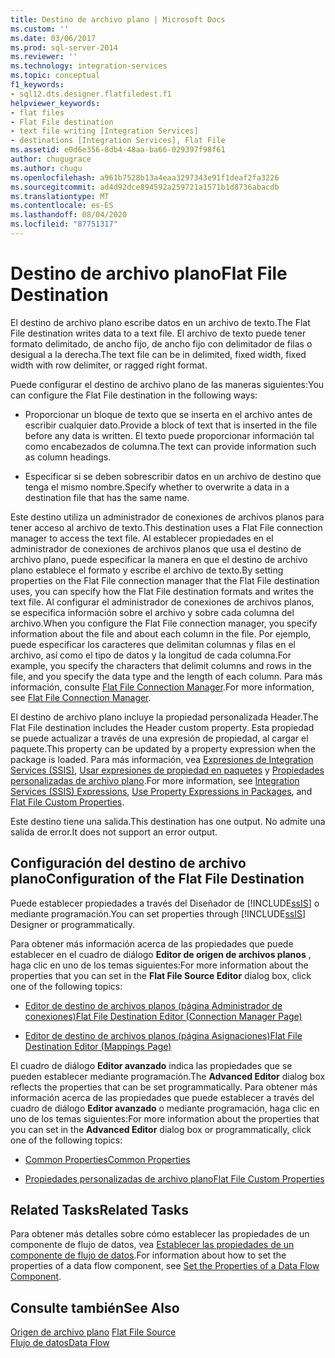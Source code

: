 ```yaml
---
title: Destino de archivo plano | Microsoft Docs
ms.custom: ''
ms.date: 03/06/2017
ms.prod: sql-server-2014
ms.reviewer: ''
ms.technology: integration-services
ms.topic: conceptual
f1_keywords:
- sql12.dts.designer.flatfiledest.f1
helpviewer_keywords:
- flat files
- Flat File destination
- text file writing [Integration Services]
- destinations [Integration Services], Flat File
ms.assetid: e0d6e356-8db4-48aa-ba66-029397f98f61
author: chugugrace
ms.author: chugu
ms.openlocfilehash: a961b7528b13a4eaa3297343e91f1deaf2fa3226
ms.sourcegitcommit: ad4d92dce894592a259721a1571b1d8736abacdb
ms.translationtype: MT
ms.contentlocale: es-ES
ms.lasthandoff: 08/04/2020
ms.locfileid: "87751317"
---
```

# <a name="flat-file-destination"></a><span data-ttu-id="64e22-102">Destino de archivo plano</span><span class="sxs-lookup"><span data-stu-id="64e22-102">Flat File Destination</span></span>
  <span data-ttu-id="64e22-103">El destino de archivo plano escribe datos en un archivo de texto.</span><span class="sxs-lookup"><span data-stu-id="64e22-103">The Flat File destination writes data to a text file.</span></span> <span data-ttu-id="64e22-104">El archivo de texto puede tener formato delimitado, de ancho fijo, de ancho fijo con delimitador de filas o desigual a la derecha.</span><span class="sxs-lookup"><span data-stu-id="64e22-104">The text file can be in delimited, fixed width, fixed width with row delimiter, or ragged right format.</span></span>  
  
 <span data-ttu-id="64e22-105">Puede configurar el destino de archivo plano de las maneras siguientes:</span><span class="sxs-lookup"><span data-stu-id="64e22-105">You can configure the Flat File destination in the following ways:</span></span>  
  
-   <span data-ttu-id="64e22-106">Proporcionar un bloque de texto que se inserta en el archivo antes de escribir cualquier dato.</span><span class="sxs-lookup"><span data-stu-id="64e22-106">Provide a block of text that is inserted in the file before any data is written.</span></span> <span data-ttu-id="64e22-107">El texto puede proporcionar información tal como encabezados de columna.</span><span class="sxs-lookup"><span data-stu-id="64e22-107">The text can provide information such as column headings.</span></span>  
  
-   <span data-ttu-id="64e22-108">Especificar si se deben sobrescribir datos en un archivo de destino que tenga el mismo nombre.</span><span class="sxs-lookup"><span data-stu-id="64e22-108">Specify whether to overwrite a data in a destination file that has the same name.</span></span>  
  
 <span data-ttu-id="64e22-109">Este destino utiliza un administrador de conexiones de archivos planos para tener acceso al archivo de texto.</span><span class="sxs-lookup"><span data-stu-id="64e22-109">This destination uses a Flat File connection manager to access the text file.</span></span> <span data-ttu-id="64e22-110">Al establecer propiedades en el administrador de conexiones de archivos planos que usa el destino de archivo plano, puede especificar la manera en que el destino de archivo plano establece el formato y escribe el archivo de texto.</span><span class="sxs-lookup"><span data-stu-id="64e22-110">By setting properties on the Flat File connection manager that the Flat File destination uses, you can specify how the Flat File destination formats and writes the text file.</span></span> <span data-ttu-id="64e22-111">Al configurar el administrador de conexiones de archivos planos, se especifica información sobre el archivo y sobre cada columna del archivo.</span><span class="sxs-lookup"><span data-stu-id="64e22-111">When you configure the Flat File connection manager, you specify information about the file and about each column in the file.</span></span> <span data-ttu-id="64e22-112">Por ejemplo, puede especificar los caracteres que delimitan columnas y filas en el archivo, así como el tipo de datos y la longitud de cada columna.</span><span class="sxs-lookup"><span data-stu-id="64e22-112">For example, you specify the characters that delimit columns and rows in the file, and you specify the data type and the length of each column.</span></span> <span data-ttu-id="64e22-113">Para más información, consulte [Flat File Connection Manager](../connection-manager/file-connection-manager.md).</span><span class="sxs-lookup"><span data-stu-id="64e22-113">For more information, see [Flat File Connection Manager](../connection-manager/file-connection-manager.md).</span></span>  
  
 <span data-ttu-id="64e22-114">El destino de archivo plano incluye la propiedad personalizada Header.</span><span class="sxs-lookup"><span data-stu-id="64e22-114">The Flat File destination includes the Header custom property.</span></span> <span data-ttu-id="64e22-115">Esta propiedad se puede actualizar a través de una expresión de propiedad, al cargar el paquete.</span><span class="sxs-lookup"><span data-stu-id="64e22-115">This property can be updated by a property expression when the package is loaded.</span></span> <span data-ttu-id="64e22-116">Para más información, vea [Expresiones de Integration Services &#40;SSIS&#41;](../expressions/integration-services-ssis-expressions.md), [Usar expresiones de propiedad en paquetes](../expressions/use-property-expressions-in-packages.md) y [Propiedades personalizadas de archivo plano](flat-file-custom-properties.md).</span><span class="sxs-lookup"><span data-stu-id="64e22-116">For more information, see [Integration Services &#40;SSIS&#41; Expressions](../expressions/integration-services-ssis-expressions.md), [Use Property Expressions in Packages](../expressions/use-property-expressions-in-packages.md), and [Flat File Custom Properties](flat-file-custom-properties.md).</span></span>  
  
 <span data-ttu-id="64e22-117">Este destino tiene una salida.</span><span class="sxs-lookup"><span data-stu-id="64e22-117">This destination has one output.</span></span> <span data-ttu-id="64e22-118">No admite una salida de error.</span><span class="sxs-lookup"><span data-stu-id="64e22-118">It does not support an error output.</span></span>  
  
## <a name="configuration-of-the-flat-file-destination"></a><span data-ttu-id="64e22-119">Configuración del destino de archivo plano</span><span class="sxs-lookup"><span data-stu-id="64e22-119">Configuration of the Flat File Destination</span></span>  
 <span data-ttu-id="64e22-120">Puede establecer propiedades a través del Diseñador de [!INCLUDE[ssIS](../../includes/ssis-md.md)] o mediante programación.</span><span class="sxs-lookup"><span data-stu-id="64e22-120">You can set properties through [!INCLUDE[ssIS](../../includes/ssis-md.md)] Designer or programmatically.</span></span>  
  
 <span data-ttu-id="64e22-121">Para obtener más información acerca de las propiedades que puede establecer en el cuadro de diálogo **Editor de origen de archivos planos** , haga clic en uno de los temas siguientes:</span><span class="sxs-lookup"><span data-stu-id="64e22-121">For more information about the properties that you can set in the **Flat File Source Editor** dialog box, click one of the following topics:</span></span>  
  
-   [<span data-ttu-id="64e22-122">Editor de destino de archivos planos &#40;página Administrador de conexiones&#41;</span><span class="sxs-lookup"><span data-stu-id="64e22-122">Flat File Destination Editor &#40;Connection Manager Page&#41;</span></span>](../flat-file-destination-editor-connection-manager-page.md)  
  
-   [<span data-ttu-id="64e22-123">Editor de destino de archivos planos &#40;página Asignaciones&#41;</span><span class="sxs-lookup"><span data-stu-id="64e22-123">Flat File Destination Editor &#40;Mappings Page&#41;</span></span>](../flat-file-destination-editor-mappings-page.md)  
  
 <span data-ttu-id="64e22-124">El cuadro de diálogo **Editor avanzado** indica las propiedades que se pueden establecer mediante programación.</span><span class="sxs-lookup"><span data-stu-id="64e22-124">The **Advanced Editor** dialog box reflects the properties that can be set programmatically.</span></span> <span data-ttu-id="64e22-125">Para obtener más información acerca de las propiedades que puede establecer a través del cuadro de diálogo **Editor avanzado** o mediante programación, haga clic en uno de los temas siguientes:</span><span class="sxs-lookup"><span data-stu-id="64e22-125">For more information about the properties that you can set in the **Advanced Editor** dialog box or programmatically, click one of the following topics:</span></span>  
  
-   [<span data-ttu-id="64e22-126">Common Properties</span><span class="sxs-lookup"><span data-stu-id="64e22-126">Common Properties</span></span>](../common-properties.md)  
  
-   [<span data-ttu-id="64e22-127">Propiedades personalizadas de archivo plano</span><span class="sxs-lookup"><span data-stu-id="64e22-127">Flat File Custom Properties</span></span>](flat-file-custom-properties.md)  
  
## <a name="related-tasks"></a><span data-ttu-id="64e22-128">Related Tasks</span><span class="sxs-lookup"><span data-stu-id="64e22-128">Related Tasks</span></span>  
 <span data-ttu-id="64e22-129">Para obtener más detalles sobre cómo establecer las propiedades de un componente de flujo de datos, vea [Establecer las propiedades de un componente de flujo de datos](set-the-properties-of-a-data-flow-component.md).</span><span class="sxs-lookup"><span data-stu-id="64e22-129">For information about how to set the properties of a data flow component, see [Set the Properties of a Data Flow Component](set-the-properties-of-a-data-flow-component.md).</span></span>  
  
## <a name="see-also"></a><span data-ttu-id="64e22-130">Consulte también</span><span class="sxs-lookup"><span data-stu-id="64e22-130">See Also</span></span>  
 <span data-ttu-id="64e22-131">[Origen de archivo plano](flat-file-source.md) </span><span class="sxs-lookup"><span data-stu-id="64e22-131">[Flat File Source](flat-file-source.md) </span></span>  
 [<span data-ttu-id="64e22-132">Flujo de datos</span><span class="sxs-lookup"><span data-stu-id="64e22-132">Data Flow</span></span>](data-flow.md)  
  
  
